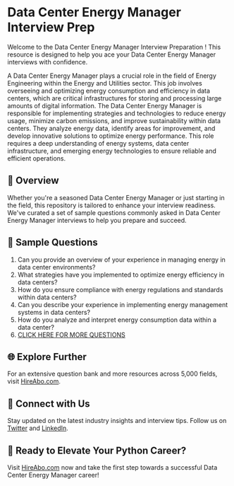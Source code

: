 # Data Center Energy Manager Interview Prep

Welcome to the Data Center Energy Manager Interview Preparation ! This resource is designed to help you ace your Data Center Energy Manager interviews with confidence.

A Data Center Energy Manager plays a crucial role in the field of Energy Engineering within the Energy and Utilities sector. This job involves overseeing and optimizing energy consumption and efficiency in data centers, which are critical infrastructures for storing and processing large amounts of digital information. The Data Center Energy Manager is responsible for implementing strategies and technologies to reduce energy usage, minimize carbon emissions, and improve sustainability within data centers. They analyze energy data, identify areas for improvement, and develop innovative solutions to optimize energy performance. This role requires a deep understanding of energy systems, data center infrastructure, and emerging energy technologies to ensure reliable and efficient operations.

## 🚀 Overview

Whether you're a seasoned Data Center Energy Manager or just starting in the field, this repository is tailored to enhance your interview readiness. We've curated a set of sample questions commonly asked in Data Center Energy Manager interviews to help you prepare and succeed.

## 📝 Sample Questions

1. Can you provide an overview of your experience in managing energy in data center environments?
2. What strategies have you implemented to optimize energy efficiency in data centers?
3. How do you ensure compliance with energy regulations and standards within data centers?
4. Can you describe your experience in implementing energy management systems in data centers?
5. How do you analyze and interpret energy consumption data within a data center?
6. [CLICK HERE FOR MORE QUESTIONS](https://hireabo.com/job/20_1_20/Data%20Center%20Energy%20Manager)

## 🌐 Explore Further

For an extensive question bank and more resources across 5,000 fields, visit [HireAbo.com](https://www.hireabo.com).

## 📱 Connect with Us

Stay updated on the latest industry insights and interview tips. Follow us on [Twitter](https://twitter.com/hireabo) and [LinkedIn](https://www.linkedin.com/in/hire-abo-3609972a8/).

## 🚀 Ready to Elevate Your Python Career?

Visit [HireAbo.com](https://www.hireabo.com) now and take the first step towards a successful Data Center Energy Manager career!